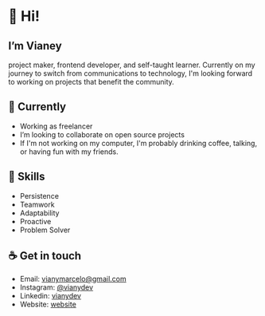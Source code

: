 # 👋 Hi!
## I’m Vianey

project maker, frontend developer, and self-taught learner. Currently on my journey to switch from communications to technology, I'm looking forward to working on projects that benefit the community.

## 📌 Currently
- Working as freelancer
- I’m looking to collaborate on open source projects
- If I'm not working on my computer, I'm probably drinking coffee, talking, or having fun with my friends.

## 💪 Skills
- Persistence 
- Teamwork
- Adaptability
- Proactive
- Problem Solver

## ☕️ Get in touch
- Email: [vianymarcelo@gmail.com](mailto:vianymarcelo@gmail.com)
- Instagram: [@vianydev](https://www.instagram.com/vianydev) 
- Linkedin: [vianydev](https://www.linkedin.com/in/vianydev/)
- Website: [website](https://www.vianydev.github.io/)

<!---
vianydev/vianydev is a ✨ special ✨ repository because its `README.md` (this file) appears on your GitHub profile.
You can click the Preview link to take a look at your changes.
--->
